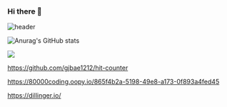 ### Hi there 👋

<!--
**XOG9/XOG9** is a ✨ _special_ ✨ repository because its `README.md` (this file) appears on your GitHub profile.

Here are some ideas to get you started:

- 🔭 I’m currently working on ...
- 🌱 I’m currently learning ...
- 👯 I’m looking to collaborate on ...
- 🤔 I’m looking for help with ...
- 💬 Ask me about ...
- 📫 How to reach me: ...
- 😄 Pronouns: ...
- ⚡ Fun fact: ...
-->

<!-- 프로필 배너 -->
![header](https://capsule-render.vercel.app/api?type=waving&color=b22626&height=300&section=header&text=XOG9&fontSize=70)

<!-- anuraghazra/github-readme-stats 스텟 표시 -->
![Anurag's GitHub stats](https://github-readme-stats.vercel.app/api?username=XOG9&show_icons=true&theme=dark)

<!-- Shields.io 뱃지 -->
<img src="https://img.shields.io/badge/Mail-005FF9?style=flat-square&logo=Gmail&logoColor=white"/>

<!-- productive-box 커밋시각 통계 노출 // XOG9 token = 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 // https://gist.github.com/XOG9/e96f546de890f5fc03d3312fa74bb2ce -->

<!-- github-stats-box GitHub Status 노출 // github status = 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 // https://gist.github.com/XOG9/ec70294408866541e32ef2084826290f ->>

<!-- 방문자 카운트 -->
https://github.com/gjbae1212/hit-counter



https://80000coding.oopy.io/865f4b2a-5198-49e8-a173-0f893a4fed45

https://dillinger.io/
